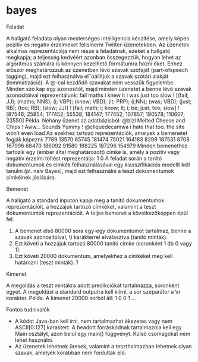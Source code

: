 # bayes
Feladat

A hallgató feladata olyan mesterséges intelligencia készítése, amely képes pozitív és negatív érzelmeket
felismerni Twitter-üzenetekben. Az üzenetek alkalmas reprezentációja nem része a feladatnak, ezeket a hallgató
megkapja; a teljesség kedvéért azonban összegezzük, hogyan lehet az algoritmus számára is könnyen
kezelhető formátumra hozni őket. Ehhez először meghatározzuk az üzenetben lévő szavak szófaját (part-ofspeech
tagging), majd ezt felhasználva el˝oállítjuk a szavak szótári alakját (lemmatizáció). A @-cal kezdődő
szavakat nem vesszük figyelembe. Minden szó kap egy azonosítót, majd minden üzenetet a benne lévő
szavak azonosítóival reprezentálunk:
fail maths i knew it i was just too slow
! [(fail; JJ); (maths; NNS); (i; VBP); (knew; VBD); (it; PRP); (i;NN); (was; VBD); (just; RB); (too; RB); (slow; JJ)]
! [fail; math; i; know; it; i; be; just; too; slow]
! [87546; 25854; 177452; 55538; 184147; 177452; 107857; 190578; 110607; 23550]
Példa. Néhány üzenet az adatbázisból:
@blzl Melted Cheese and Chips ! Aww... Sounds Yummy !
@cliquedecamwa i hate that too. the site won’t even load
Az ezekhez tartozó reprezentációk, amelyek a bemenetet fogják képezni:
7789 13570 65745 181474 75021 164183 8299
187531 8708 167996 68470 186092 91580 188225 187296 154979
Minden bemenethez tartozik egy (ember által meghatározott) címke is, amely a pozitív vagy negatív érzelmi
töltést reprezentálja:
1
0
A feladat során a tanító dokumentumok és címkék felhasználásával egy klasszifikációs modellt kell
tanulni (pl. naiv Bayes), majd ezt felhasználni a teszt dokumentumok címkéinek jóslására.


Bemenet

A hallgató a standard inputon kapja meg a tanító dokumentumok reprezentációit, a hozzájuk tartozó címkéket,
valamint a teszt dokumentumok reprezentációit. A teljes bemenet a következőképpen épül fel:
1. A bemenet első 80000 sora egy-egy dokumentumot tartalmaz, benne a szavak azonosítóival, \t karakterrel
elválasztva (tanító minták).
2. Ezt követi a hozzájuk tartozó 80000 tanító címke (soronként 1 db 0 vagy 1).
3. Ezt követi 20000 dokumentum, amelyekhez a címkéket meg kell határozni (teszt minták).
1


Kimenet

A megoldás a teszt mintákra adott predikciókat tartalmazza, soronként egyet. A megoldást a standard
outputra kell kiírni, a sor szeparátor a \n karakter.
Példa. A kimenet 20000 sorból áll:
1
0
0
1
...


Fontos tudnivalók

- A kódot Java-ban kell írni, nem tartalmazhat ékezetes vagy nem ASCII[0:127] karaktert. A beadott
forráskódnak tartalmaznia kell egy Main osztályt, azon belül egy main() függvényt. Külső csomagokat
nem lehet használni.
- Az üzenetek lehetnek üresek, valamint a teszthalmazban lehetnek olyan szavak, amelyek korábban
nem fordultak elő.
